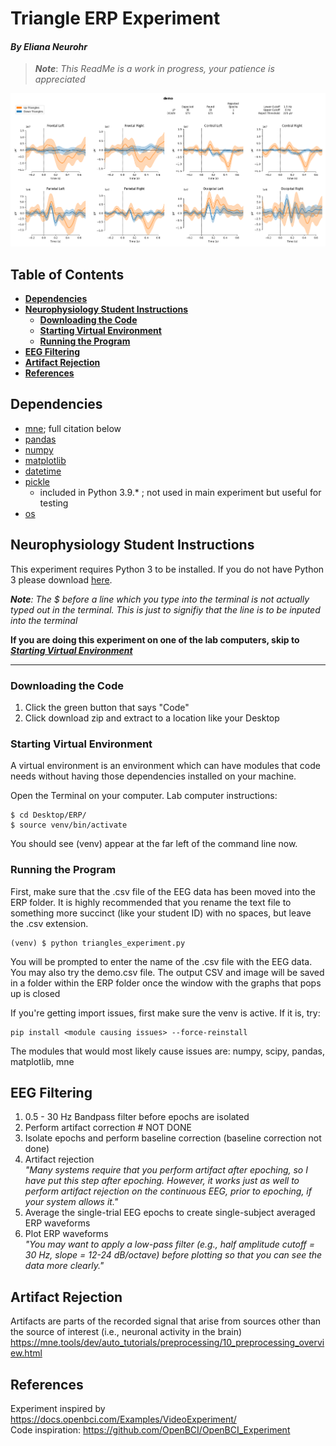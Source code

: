 # Triangle ERP Experiment <!-- omit in toc -->
#### ***By Eliana Neurohr*** <!-- omit in toc -->  

> ***Note***: *This ReadMe is a work in progress, your patience is appreciated*
  
![](output_demo/demo.png)
<!-- no toc -->
## **Table of Contents** <!-- omit in toc -->
- [**Dependencies**](#dependencies)
- [**Neurophysiology Student Instructions**](#neurophysiology-student-instructions)
  - [**Downloading the Code**](#downloading-the-code)
  - [**Starting Virtual Environment**](#starting-virtual-environment)
  - [**Running the Program**](#running-the-program)
- [**EEG Filtering**](#eeg-filtering)
- [**Artifact Rejection**](#artifact-rejection)
- [**References**](#references)

## **Dependencies**
- [mne](https://mne.tools/stable/index.html); full citation below
- [pandas](https://pandas.pydata.org/)
- [numpy](https://numpy.org/)
- [matplotlib](https://matplotlib.org/3.5.3/api/_as_gen/matplotlib.pyplot.html)
- [datetime](https://docs.python.org/3/library/datetime.html)
- [pickle](https://docs.python.org/3/library/pickle.html)
  - included in Python 3.9.* ; not used in main experiment but useful for testing
- [os](https://docs.python.org/3/library/os.html)


## **Neurophysiology Student Instructions**
This experiment requires Python 3 to be installed. If you do not have Python 3 please download [here](https://www.python.org/downloads/).

***Note**: The $ before a line which you type into the terminal is not actually typed out in the terminal. This is just to signifiy that the line is to be inputed into the terminal*

**If you are doing this experiment on one of the lab computers, skip to [*Starting Virtual Environment*](#starting-virtual-environment)**
****
### **Downloading the Code**
1. Click the green button that says "Code"
2. Click download zip and extract to a location like your Desktop
### **Starting Virtual Environment**
A virtual environment is an environment which can have modules that code needs without having those dependencies installed on your machine.  

Open the Terminal on your computer. Lab computer instructions:
   ```
   $ cd Desktop/ERP/
   $ source venv/bin/activate
   ```
   You should see (venv) appear at the far left of the command line now.
### **Running the Program**
First, make sure that the .csv file of the EEG data has been moved into the ERP folder. It is highly recommended that you rename the text file to something more succinct (like your student ID) with no spaces, but leave the .csv extension. 
```
(venv) $ python triangles_experiment.py
```
You will be prompted to enter the name of the .csv file with the EEG data. You may also try the demo.csv file.
The output CSV and image will be saved in a folder within the ERP folder once the window with the graphs that pops up is closed  

If you're getting import issues, first make sure the venv is active. If it is, try:
```
pip install <module causing issues> --force-reinstall
```
The modules that would most likely cause issues are: numpy, scipy, pandas, matplotlib, mne

## **EEG Filtering**
1. 0.5 - 30 Hz Bandpass filter before epochs are isolated
2. Perform artifact correction # NOT DONE
3. Isolate epochs and perform baseline correction (baseline correction not done)
4. Artifact rejection  
   *"Many systems require that you perform artifact after epoching, so I have put this step after epoching.  However, it works just as well to perform artifact rejection on the continuous EEG, prior to epoching, if your system allows it."*
5. Average the single-trial EEG epochs to create single-subject averaged ERP waveforms
6. Plot ERP waveforms  
    *"You may want to apply a low-pass filter (e.g., half amplitude cutoff = 30 Hz, slope = 12-24 dB/octave) before plotting so that you can see the data more clearly."*

## **Artifact Rejection**
Artifacts are parts of the recorded signal that arise from sources other than the source of interest (i.e., neuronal activity in the brain)
https://mne.tools/dev/auto_tutorials/preprocessing/10_preprocessing_overview.html


## **References**
Experiment inspired by https://docs.openbci.com/Examples/VideoExperiment/  
Code inspiration: https://github.com/OpenBCI/OpenBCI_Experiment

